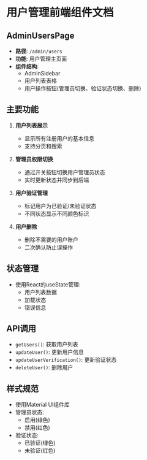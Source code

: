 
# 用户管理前端组件文档

## AdminUsersPage
- **路径**: `/admin/users`
- **功能**: 用户管理主页面
- **组件结构**:
  - AdminSidebar
  - 用户列表表格
  - 用户操作按钮(管理员切换、验证状态切换、删除)

## 主要功能
1. **用户列表展示**
   - 显示所有注册用户的基本信息
   - 支持分页和搜索

2. **管理员权限切换**
   - 通过开关按钮切换用户管理员状态
   - 实时更新状态并同步到后端

3. **用户验证管理**
   - 标记用户为已验证/未验证状态
   - 不同状态显示不同颜色标识

4. **用户删除**
   - 删除不需要的用户账户
   - 二次确认防止误操作

## 状态管理
- 使用React的useState管理:
  - 用户列表数据
  - 加载状态
  - 错误信息

## API调用
- `getUsers()`: 获取用户列表
- `updateUser()`: 更新用户信息
- `updateUserVerification()`: 更新验证状态
- `deleteUser()`: 删除用户

## 样式规范
- 使用Material UI组件库
- 管理员状态: 
  - 启用(绿色)
  - 禁用(红色)
- 验证状态:
  - 已验证(绿色)
  - 未验证(红色)

